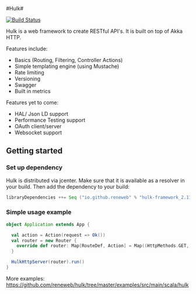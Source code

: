 #Hulk#

[![Build Status](https://travis-ci.org/reneweb/hulk.svg?branch=master)](https://travis-ci.org/reneweb/hulk)

Hulk is a web framework to create RESTful API's. It is built on top of Akka HTTP.

Features include:

- Basics (Routing, Filtering, Controller Actions)
- Simple templating engine (using Mustache)
- Rate limiting
- Versioning
- Swagger
- Built in metrics

Features yet to come:

- HAL/ Json LD support
- Performance Testing support
- OAuth client/server
- Websocket support

## Getting started ##

### Set up dependency ###

Hulk is distributed via jcenter. Make sure that it is available as a resolver in your build.
Then add the dependency to your build:

```scala
libraryDependencies ++= Seq ("io.github.reneweb" % "hulk-framework_2.11" % "0.1.0")
```

### Simple usage example ###

```scala
object Application extends App {

  val action = Action(request => Ok())
  val router = new Router {
    override def router: Map[RouteDef, Action] = Map((HttpMethods.GET, "/test") -> action)
  }

  HulkHttpServer(router).run()
}
```

More examples: https://github.com/reneweb/hulk/tree/master/examples/src/main/scala/hulk
